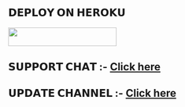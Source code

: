 ## 𝗗𝗘𝗣𝗟𝗢𝗬 𝗢𝗡 𝗛𝗘𝗥𝗢𝗞𝗨

<p align="left"><a href="https://heroku.com/deploy?template=https://github.com/KUNAL12459/officialalexiamusic"> <img src="https://img.shields.io/badge/Deploy%20To%20Heroku-voilet?style=for-the-badge&logo=heroku" width="220" height="38.45"/></a></p>

## 𝗦𝗨𝗣𝗣𝗢𝗥𝗧 𝗖𝗛𝗔𝗧 :- [Click here](https://t.me/ALEXIA_SUPPORT)


## 𝗨𝗣𝗗𝗔𝗧𝗘 𝗖𝗛𝗔𝗡𝗡𝗘𝗟 :- [Click here](https://t.me/ALEXIA_UPDATE)
